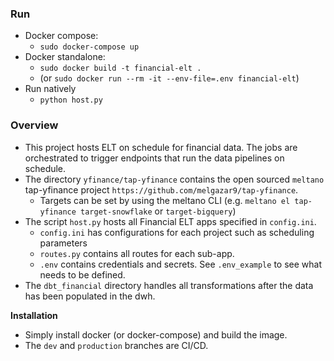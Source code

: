### Run
- Docker compose:
  - `sudo docker-compose up`
- Docker standalone:
  - `sudo docker build -t financial-elt .`
  - (or `sudo docker run --rm -it --env-file=.env financial-elt`)
- Run natively
  - `python host.py`

### Overview
- This project hosts ELT on schedule for financial data. The jobs are orchestrated to trigger endpoints that run the data pipelines on schedule.
- The directory `yfinance/tap-yfinance` contains the open sourced `meltano` tap-yfinance project `https://github.com/melgazar9/tap-yfinance`.
  - Targets can be set by using the meltano CLI (e.g. `meltano el tap-yfinance target-snowflake` or `target-bigquery`)
- The script `host.py` hosts all Financial ELT apps specified in `config.ini`.
  - `config.ini` has configurations for each project such as scheduling parameters
  - `routes.py` contains all routes for each sub-app.
  - `.env` contains credentials and secrets. See `.env_example` to see what needs to be defined.
- The `dbt_financial` directory handles all transformations after the data has been populated in the dwh.

**Installation**
  - Simply install docker (or docker-compose) and build the image.
  - The `dev` and `production` branches are CI/CD.